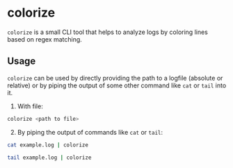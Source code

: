 # colorize

`colorize` is a small CLI tool that helps to analyze logs by coloring lines based on regex matching.

## Usage

`colorize` can be used by directly providing the path to a logfile (absolute or relative) or by piping the output of some other command like `cat` or `tail` into it.

1. With file:
```bash
colorize <path to file>
```
2. By piping the output of commands like `cat` or `tail`:
```bash
cat example.log | colorize
```

```bash
tail example.log | colorize    
```
